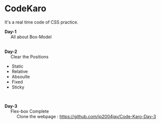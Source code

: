 # CodeKaro
It's a real time code of CSS practice. 

<b>Day-1</b><br/>
&nbsp;&nbsp;&nbsp;&nbsp;
All about Box-Model
<br/></br>

<b>Day-2</b><br/>
&nbsp;&nbsp;&nbsp;&nbsp;
Clear the Positions
<ul>
    <li> Static </li>
    <li> Relative </li>
    <li> Absoulte </li>
    <li> Fixed </li>
    <li> Sticky </li>
</ul>
<br/>

<b>Day-3</b><br/>
&nbsp;&nbsp;&nbsp;&nbsp;
Flex-box Complete
<br/>
&nbsp;&nbsp;&nbsp;&nbsp;
&nbsp;&nbsp;&nbsp;&nbsp;
    Clone the webpage : https://github.com/jp2004jay/Code-Karo-Day-3
